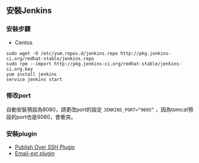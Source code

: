 ## 安裝Jenkins

### 安裝步驟
* Centos

```
sudo wget -O /etc/yum.repos.d/jenkins.repo http://pkg.jenkins-ci.org/redhat-stable/jenkins.repo
sudo rpm --import http://pkg.jenkins-ci.org/redhat-stable/jenkins-ci.org.key
yum install jenkins
service jenkins start
```
### 修改port
自動安裝預設為8080，請更改port的設定 ```JENKINS_PORT=“9095”``` ，因為tomcat預設的port也是8080，會衝突。

### 安裝plugin
* [Publish Over SSH Plugin](https://wiki.jenkins-ci.org/display/JENKINS/Publish+Over+SSH+Plugin)
* [Email-ext plugin](https://wiki.jenkins-ci.org/display/JENKINS/Email-ext+plugin)
